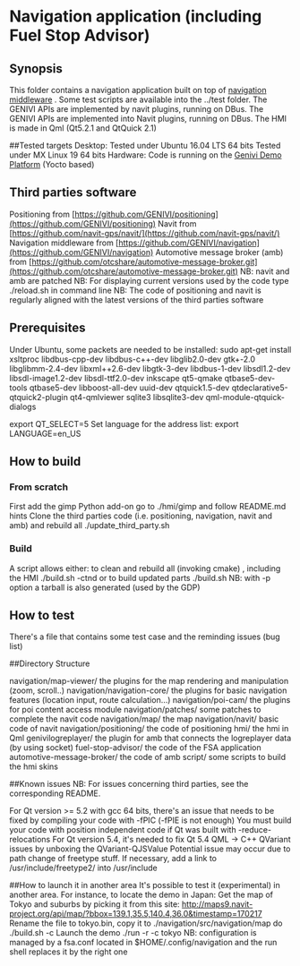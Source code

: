 # Navigation application (including Fuel Stop Advisor)

## Synopsis
This folder contains a navigation application built on top of [navigation middleware](https://github.com/GENIVI/navigation) . Some test scripts are available into the ../test folder. 
The GENIVI APIs are implemented by navit plugins, running on DBus. 
The GENIVI APIs are implemented into Navit plugins, running on DBus. The HMI is made in Qml (Qt5.2.1 and QtQuick 2.1)

##Tested targets
Desktop: Tested under Ubuntu 16.04 LTS 64 bits
		 Tested under MX Linux 19 64 bits
Hardware: Code is running on the [Genivi Demo Platform](https://github.com/GENIVI/genivi-dev-platform)  (Yocto based)

## Third parties software
Positioning from [https://github.com/GENIVI/positioning](https://github.com/GENIVI/positioning) 
Navit from [https://github.com/navit-gps/navit/](https://github.com/navit-gps/navit/)
Navigation middleware from [https://github.com/GENIVI/navigation](https://github.com/GENIVI/navigation) 
Automotive message broker (amb) from  [https://github.com/otcshare/automotive-message-broker.git](https://github.com/otcshare/automotive-message-broker.git) 
NB: navit and amb are patched
NB: For displaying current versions used by the code type ./reload.sh in command line 
NB: The code of positioning and navit is regularly aligned with the latest versions of the third parties software

## Prerequisites
Under Ubuntu, some packets are needed to be installed:
sudo apt-get install xsltproc libdbus-cpp-dev libdbus-c++-dev libglib2.0-dev gtk+-2.0 libglibmm-2.4-dev libxml++2.6-dev libgtk-3-dev libdbus-1-dev libsdl1.2-dev libsdl-image1.2-dev libsdl-ttf2.0-dev inkscape qt5-qmake qtbase5-dev-tools qtbase5-dev  libboost-all-dev uuid-dev qtquick1.5-dev qtdeclarative5-qtquick2-plugin qt4-qmlviewer sqlite3 libsqlite3-dev qml-module-qtquick-dialogs

export QT_SELECT=5
Set language for the address list:
	export LANGUAGE=en_US

## How to build
### From scratch
First add the gimp Python add-on
go to ./hmi/gimp and follow README.md hints
Clone the third parties code (i.e. positioning, navigation, navit and amb) and rebuild all
./update_third_party.sh
### Build
A script allows either:
to clean and rebuild all (invoking cmake) , including the HMI
./build.sh -ctnd
or to build updated parts
./build.sh
NB: with -p option a tarball is also generated (used by the GDP)
## How to test
There's a file that contains some test case and the reminding issues (bug list)

##Directory Structure

navigation/map-viewer/
the plugins for the map rendering and manipulation (zoom, scroll..)
navigation/navigation-core/
the plugins for basic navigation features (location input, route calculation...)
navigation/poi-cam/
the plugins for poi content access module 
navigation/patches/
some patches to complete the navit code
navigation/map/
the map
navigation/navit/
basic code of navit
navigation/positioning/
the code of positioning
hmi/
the hmi in Qml
genivilogreplayer/
the plugin for amb that connects the logreplayer data (by using socket)
fuel-stop-advisor/
the code of the FSA application
automotive-message-broker/
the code of amb
script/
some scripts to build the hmi skins

##Known issues
NB: For issues concerning third parties, see the corresponding README.

For Qt version >= 5.2 with gcc 64 bits, there's an issue that needs to be fixed by compiling your code with -fPIC (-fPIE is not enough) 
You must build your code with position independent code if Qt was built with -reduce-relocations
For Qt version 5.4, it's needed to fix Qt 5.4 QML -> C++ QVariant issues by unboxing the QVariant-QJSValue
Potential issue may occur due to path change of freetype stuff. If necessary, add a link to /usr/include/freetype2/ into /usr/include 

##How to launch it in another area
It's possible to test it (experimental) in another area.
For instance, to locate the demo in Japan:
Get the map of Tokyo and suburbs by picking it from this site:
http://maps9.navit-project.org/api/map/?bbox=139.1,35.5,140.4,36.0&timestamp=170217
Rename the file to tokyo.bin, copy it to ./navigation/src/navigation/map
do ./build.sh -c
Launch the demo 
./run -r -c tokyo
NB: configuration is managed by a fsa.conf located in $HOME/.config/navigation and the run shell replaces it by the right one
